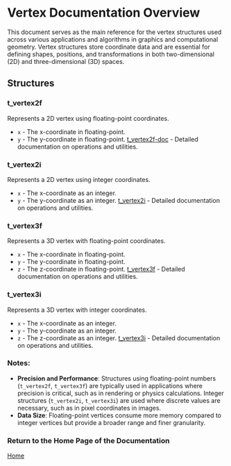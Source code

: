 # Vertex Documentation Overview

This document serves as the main reference for the vertex structures used across various applications and algorithms in graphics and computational geometry. Vertex structures store coordinate data and are essential for defining shapes, positions, and transformations in both two-dimensional (2D) and three-dimensional (3D) spaces.

## Structures

### t_vertex2f
Represents a 2D vertex using floating-point coordinates.
- `x` - The x-coordinate in floating-point.
- `y` - The y-coordinate in floating-point.
[t_vertex2f-doc](./vertex2f/t_vertex2f.md) - Detailed documentation on operations and utilities.

### t_vertex2i
Represents a 2D vertex using integer coordinates.
- `x` - The x-coordinate as an integer.
- `y` - The y-coordinate as an integer.
[t_vertex2i](./vertex2i/t_vertex2i.md) - Detailed documentation on operations and utilities.

### t_vertex3f
Represents a 3D vertex with floating-point coordinates.
- `x` - The x-coordinate in floating-point.
- `y` - The y-coordinate in floating-point.
- `z` - The z-coordinate in floating-point.
[t_vertex3f](./vertex3f/t_vertex3f.md) - Detailed documentation on operations and utilities.

### t_vertex3i
Represents a 3D vertex with integer coordinates.
- `x` - The x-coordinate as an integer.
- `y` - The y-coordinate as an integer.
- `z` - The z-coordinate as an integer.
[t_vertex3i](./vertex3i/t_vertex3i.md) - Detailed documentation on operations and utilities.

### Notes:
- **Precision and Performance**: Structures using floating-point numbers (`t_vertex2f`, `t_vertex3f`) are typically used in applications where precision is critical, such as in rendering or physics calculations. Integer structures (`t_vertex2i`, `t_vertex3i`) are used where discrete values are necessary, such as in pixel coordinates in images.
- **Data Size**: Floating-point vertices consume more memory compared to integer vertices but provide a broader range and finer granularity.

### Return to the Home Page of the Documentation
[Home](../home.md)
